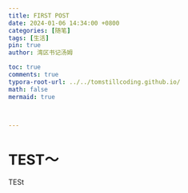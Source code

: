 ```yaml
---
title: FIRST POST
date: 2024-01-06 14:34:00 +0800
categories: [随笔]
tags: [生活]
pin: true
author: 湾区书记汤姆

toc: true
comments: true
typora-root-url: ../../tomstillcoding.github.io/
math: false
mermaid: true



---
```


# TEST～ 

TESt



